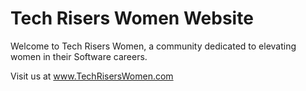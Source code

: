 # Tech Risers Women Website

Welcome to Tech Risers Women, a community dedicated to elevating women in their Software careers.

Visit us at www.TechRisersWomen.com
